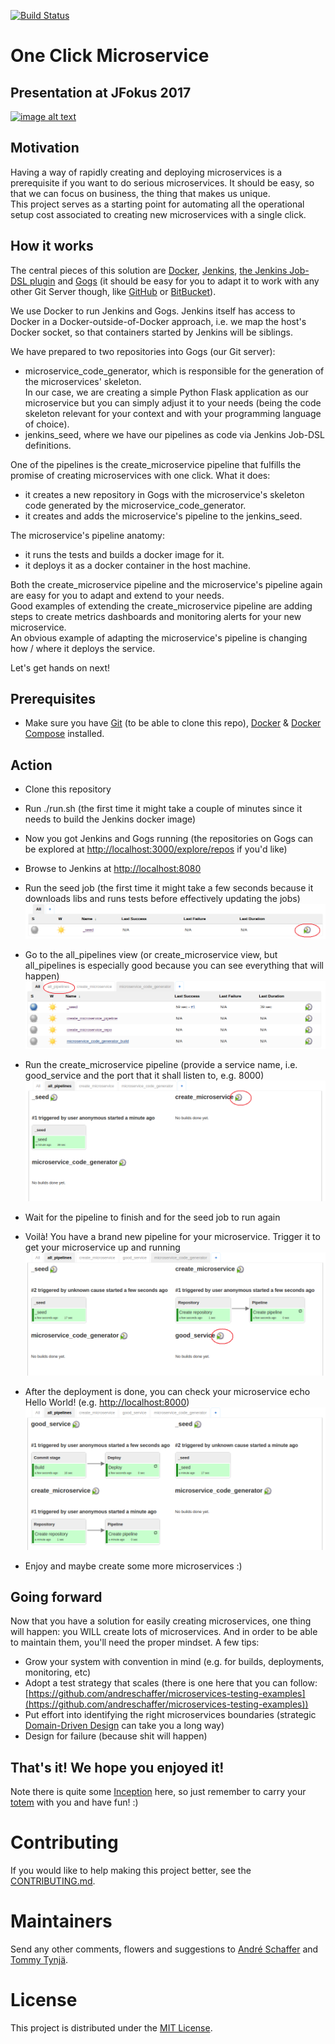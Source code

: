 [![Build Status](https://travis-ci.org/andreschaffer/one-click-microservice.svg?branch=master)](https://travis-ci.org/andreschaffer/one-click-microservice)

# One Click Microservice

## Presentation at JFokus 2017
[![image alt text](https://img.youtube.com/vi/AlUaXEo2K_M/0.jpg)](https://www.youtube.com/watch?v=AlUaXEo2K_M "Continuous Delivery of Microservices")

## Motivation
Having a way of rapidly creating and deploying microservices is a prerequisite if you want to do serious microservices. It should be easy, so that we can focus on business, the thing that makes us unique.  
This project serves as a starting point for automating all the operational setup cost associated to creating new microservices with a single click.

## How it works
The central pieces of this solution are [Docker](https://www.docker.com/), [Jenkins](https://jenkins.io/), [the Jenkins Job-DSL plugin](https://wiki.jenkins-ci.org/display/JENKINS/Job+DSL+Plugin) and [Gogs](https://gogs.io/) (it should be easy for you to adapt it to work with any other Git Server though, like [GitHub](https://github.com/) or [BitBucket](https://bitbucket.org)). 

We use Docker to run Jenkins and Gogs. Jenkins itself has access to Docker in a Docker-outside-of-Docker approach, i.e. we map the host's Docker socket, so that containers started by Jenkins will be siblings.

We have prepared to two repositories into Gogs (our Git server):  
- microservice_code_generator, which is responsible for the generation of the microservices' skeleton.  
In our case, we are creating a simple Python Flask application as our microservice but you can simply adjust it to your needs (being the code skeleton relevant for your context and with your programming language of choice).
- jenkins_seed, where we have our pipelines as code via Jenkins Job-DSL definitions.

One of the pipelines is the create_microservice pipeline that fulfills the promise of creating microservices with one click. What it does:
- it creates a new repository in Gogs with the microservice's skeleton code generated by the microservice_code_generator.
- it creates and adds the microservice's pipeline to the jenkins_seed.

The microservice's pipeline anatomy:
- it runs the tests and builds a docker image for it.
- it deploys it as a docker container in the host machine.

Both the create_microservice pipeline and the microservice's pipeline again are easy for you to adapt and extend to your needs.  
Good examples of extending the create_microservice pipeline are adding steps to create metrics dashboards and monitoring alerts for your new microservice.  
An obvious example of adapting the microservice's pipeline is changing how / where it deploys the service.

Let's get hands on next!

## Prerequisites
- Make sure you have [Git](https://git-scm.com/book/en/v2/Getting-Started-Installing-Git) (to be able to clone this repo), [Docker](https://docs.docker.com/engine/installation/) & [Docker Compose](https://docs.docker.com/compose/install/) installed.

## Action
- Clone this repository
- Run ./run.sh (the first time it might take a couple of minutes since it needs to build the Jenkins docker image)
- Now you got Jenkins and Gogs running (the repositories on Gogs can be explored at [http://localhost:3000/explore/repos](http://localhost:3000/explore/repos) if you'd like)
- Browse to Jenkins at [http://localhost:8080](http://localhost:8080)
- Run the seed job (the first time it might take a few seconds because it downloads libs and runs tests before effectively updating the jobs)  
![alt text](https://github.com/andreschaffer/one-click-microservice/blob/master/docs/images/run_seed_job.png "Run the seed job")  

- Go to the all_pipelines view (or create_microservice view, but all_pipelines is especially good because you can see everything that will happen)
![alt text](https://github.com/andreschaffer/one-click-microservice/blob/master/docs/images/go_to_all_pipelines_view.png "Go to the all_pipelines view")  

- Run the create_microservice pipeline (provide a service name, i.e. good_service and the port that it shall listen to, e.g. 8000)
![alt text](https://github.com/andreschaffer/one-click-microservice/blob/master/docs/images/run_create_microservice_pipeline.png "Run the create_microservice pipeline")  

- Wait for the pipeline to finish and for the seed job to run again
- Voilà! You have a brand new pipeline for your microservice. Trigger it to get your microservice up and running
![alt text](https://github.com/andreschaffer/one-click-microservice/blob/master/docs/images/run_microservice_pipeline.png "Run the microservice pipeline")  

- After the deployment is done, you can check your microservice echo Hello World! (e.g. [http://localhost:8000](http://localhost:8000))
![alt text](https://github.com/andreschaffer/one-click-microservice/blob/master/docs/images/microservice_deployment_finished.png "Microservice deployment finished")

- Enjoy and maybe create some more microservices :)

## Going forward
Now that you have a solution for easily creating microservices, one thing will happen: you WILL create lots of microservices. And in order to be able to maintain them, you'll need the proper mindset. A few tips:
- Grow your system with convention in mind (e.g. for builds, deployments, monitoring, etc)
- Adopt a test strategy that scales (there is one here that you can follow: [https://github.com/andreschaffer/microservices-testing-examples](https://github.com/andreschaffer/microservices-testing-examples))
- Put effort into identifying the right microservices boundaries (strategic [Domain-Driven Design](https://en.wikipedia.org/wiki/Domain-driven_design) can take you a long way)
- Design for failure (because shit will happen)

## That's it! We hope you enjoyed it!
Note there is quite some [Inception](https://en.wikipedia.org/wiki/Inception) here, so just remember to carry your [totem](http://inception.wikia.com/wiki/Totem) with you and have fun! :)

# Contributing
If you would like to help making this project better, see the [CONTRIBUTING.md](CONTRIBUTING.md).  

# Maintainers
Send any other comments, flowers and suggestions to [André Schaffer](https://github.com/andreschaffer) and [Tommy Tynjä](https://github.com/tommysdk).

# License
This project is distributed under the [MIT License](LICENSE).
